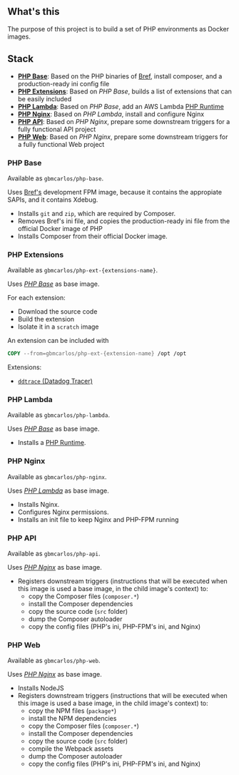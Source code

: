 ## What's this
The purpose of this project is to build a set of PHP environments as Docker images.

## Stack
- [**PHP Base**](#php-base): Based on the PHP binaries of [Bref](http://bref.sh/), install composer, and a production-ready ini config file
- [**PHP Extensions**](#php-extensions): Based on *PHP Base*, builds a list of extensions that can be easily included 
- [**PHP Lambda**](#php-lambda): Based on *PHP Base*, add an AWS Lambda [PHP Runtime](https://github.com/gbmcarlos/php-runtime)
- [**PHP Nginx**](#php-nginx): Based on *PHP Lambda*, install and configure Nginx
- [**PHP API**](#php-api): Based on *PHP Nginx*, prepare some downstream triggers for a fully functional API project
- [**PHP Web**](#php-web): Based on *PHP Nginx*, prepare some downstream triggers for a fully functional Web project

### PHP Base
Available as `gbmcarlos/php-base`.

Uses [Bref's](http://bref.sh/) development FPM image, because it contains the appropiate SAPIs, and it contains Xdebug.

- Installs `git` and `zip`, which are required by Composer. 
- Removes Bref's ini file, and copies the production-ready ini file from the official Docker image of PHP
- Installs Composer from their official Docker image.

### PHP Extensions

Available as `gbmcarlos/php-ext-{extensions-name}`.

Uses [*PHP Base*](#php-base) as base image.

For each extension:
- Download the source code 
- Build the extension
- Isolate it in a `scratch` image

An extension can be included with
```dockerfile
COPY --from=gbmcarlos/php-ext-{extension-name} /opt /opt
```

Extensions:
- [`ddtrace` (Datadog Tracer)](https://docs.datadoghq.com/tracing/faq/php-tracer-manual-installation/#install-from-source)

### PHP Lambda

Available as `gbmcarlos/php-lambda`.

Uses [*PHP Base*](#php-base) as base image.

- Installs a [PHP Runtime](https://github.com/gbmcarlos/php-runtime).

### PHP Nginx

Available as `gbmcarlos/php-nginx`.

Uses [*PHP Lambda*](#php-lambda) as base image.

- Installs Nginx.
- Configures Nginx permissions.
- Installs an init file to keep Nginx and PHP-FPM running

### PHP API

Available as `gbmcarlos/php-api`.

Uses [*PHP Nginx*](#php-nginx) as base image.

- Registers downstream triggers (instructions that will be executed when this image is used a base image, in the child image's context) to:
    - copy the Composer files (`composer.*`)
    - install the Composer dependencies
    - copy the source code (`src` folder)
    - dump the Composer autoloader
    - copy the config files (PHP's ini, PHP-FPM's ini, and Nginx)

### PHP Web

Available as `gbmcarlos/php-web`.

Uses [*PHP Nginx*](#php-nginx) as base image.

- Installs NodeJS
- Registers downstream triggers (instructions that will be executed when this image is used a base image, in the child image's context) to:
    - copy the NPM files (`package*`)
    - install the NPM dependencies
    - copy the Composer files (`composer.*`)
    - install the Composer dependencies
    - copy the source code (`src` folder)
    - compile the Webpack assets
    - dump the Composer autoloader
    - copy the config files (PHP's ini, PHP-FPM's ini, and Nginx)
